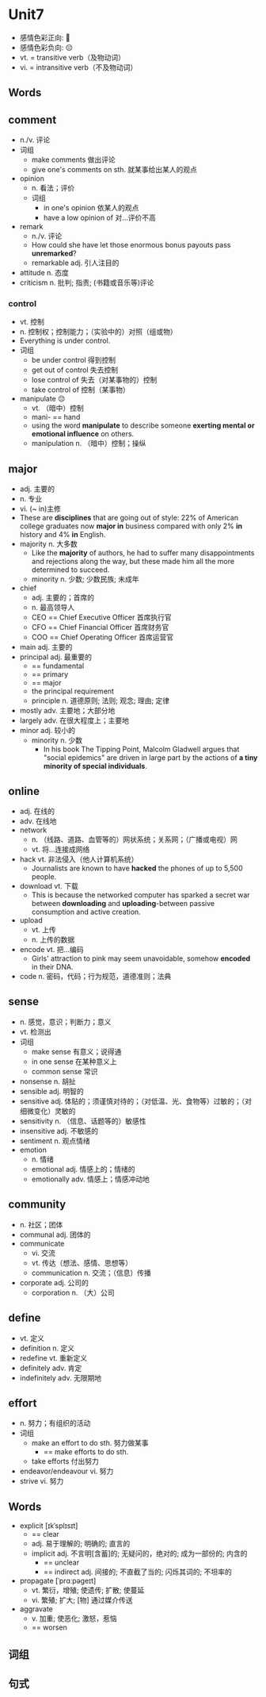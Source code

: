 # Unit7

- 感情色彩正向: 🙂
- 感情色彩负向: 😔
- vt. = transitive verb（及物动词）
- vi. = intransitive verb（不及物动词）

## Words

## comment

- n./v. 评论
- 词组
    - make comments 做出评论
    - give one's comments on sth. 就某事给出某人的观点
- opinion
    - n. 看法；评价
    - 词组
        - in one's opinion 依某人的观点
        - have a low opinion of 对...评价不高
- remark
    - n./v. 评论
    - How could she have let those enormous bonus payouts pass **unremarked**?
    - remarkable adj. 引人注目的
- attitude n. 态度
- criticism n. 批判; 指责; (书籍或音乐等)评论

### control

- vt. 控制
- n. 控制权；控制能力；（实验中的）对照（组或物）
- Everything is under control.
- 词组
    - be under control 得到控制
    - get out of control 失去控制
    - lose control of 失去（对某事物的）控制
    - take control of 控制（某事物）
- manipulate 😔
    - vt. （暗中）控制
    - mani- == hand
    - using the word **manipulate** to describe someone **exerting mental or emotional influence** on others.
    - manipulation n. （暗中）控制；操纵

## major

- adj. 主要的
- n. 专业
- vi. (~ in)主修
- These are **disciplines** that are going out of style: 22% of American college graduates now **major in** business
  compared with only 2% **in** history and 4% **in** English.
- majority n. 大多数
    - Like the **majority** of authors, he had to suffer many disappointments and rejections along the way, but these
      made him all the more determined to succeed.
    - minority n. 少数; 少数民族; 未成年
- chief
    - adj. 主要的；首席的
    - n. 最高领导人
    - CEO == Chief Executive Officer 首席执行官
    - CFO == Chief Financial Officer 首席财务官
    - COO == Chief Operating Officer 首席运营官
- main adj. 主要的
- principal adj. 最重要的
    - == fundamental
    - == primary
    - == major
    - the principal requirement
    - principle n. 道德原则; 法则; 观念; 理由; 定律
- mostly adv. 主要地；大部分地
- largely adv. 在很大程度上；主要地
- minor adj. 较小的
    - minority n. 少数
        - In his book The Tipping Point, Malcolm Gladwell argues that "social epidemics" are driven in large part by the
          actions of **a tiny minority of special individuals**.

## online

- adj. 在线的
- adv. 在线地
- network
    - n. （线路、道路、血管等的）网状系统；关系网；（广播或电视）网
    - vt. 将...连接成网络
- hack vt. 非法侵入（他人计算机系统）
    - Journalists are known to have **hacked** the phones of up to 5,500 people.
- download vt. 下载
    - This is because the networked computer has sparked a secret war between **downloading** and **uploading**-between
      passive consumption and active creation.
- upload
    - vt. 上传
    - n. 上传的数据
- encode vt. 把...编码
    - Girls' attraction to pink may seem unavoidable, somehow **encoded** in their DNA.
- code n. 密码，代码；行为规范，道德准则；法典

## sense

- n. 感觉，意识；判断力；意义
- vt. 检测出
- 词组
    - make sense 有意义；说得通
    - in one sense 在某种意义上
    - common sense 常识
- nonsense n. 胡扯
- sensible adj. 明智的
- sensitive adj. 体贴的；须谨慎对待的；（对低温、光、食物等）过敏的；（对细微变化）灵敏的
- sensitivity n. （信息、话题等的）敏感性
- insensitive adj. 不敏感的
- sentiment n. 观点情绪
- emotion
    - n. 情绪
    - emotional adj. 情感上的；情绪的
    - emotionally adv. 情感上；情感冲动地

## community

- n. 社区；团体
- communal adj. 团体的
- communicate
    - vi. 交流
    - vt. 传达（想法、感情、思想等）
    - communication n. 交流；（信息）传播
- corporate adj. 公司的
    - corporation n. （大）公司

## define

- vt. 定义
- definition n. 定义
- redefine vt. 重新定义
- definitely adv. 肯定
- indefinitely adv. 无限期地

## effort

- n. 努力；有组织的活动
- 词组
    - make an effort to do sth. 努力做某事
        - == make efforts to do sth.
    - take efforts 付出努力
- endeavor/endeavour vi. 努力
- strive vi. 努力

## Words

- explicit [ɪkˈsplɪsɪt]
    - == clear
    - adj. 易于理解的; 明确的; 直言的
    - implicit adj. 不言明[含蓄]的; 无疑问的，绝对的; 成为一部份的; 内含的
        - == unclear
        - == indirect adj. 间接的; 不直截了当的; 闪烁其词的; 不坦率的
- propagate [ˈprɑːpəɡeɪt]
    - vt. 繁衍，增殖; 使遗传; 扩散; 使蔓延
    - vi. 繁殖; 扩大; [物] 通过媒介传送
- aggravate
    - v. 加重; 使恶化; 激怒，惹恼
    - == worsen

## 词组

## 句式
